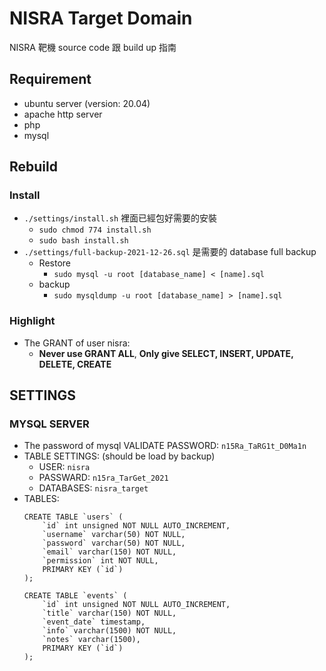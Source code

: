 # NISRA Target Domain
NISRA 靶機 source code 跟 build up 指南

## Requirement
- ubuntu server (version: 20.04)
- apache http server
- php
- mysql

## Rebuild

### Install
- `./settings/install.sh` 裡面已經包好需要的安裝
	- `sudo chmod 774 install.sh`
	- `sudo bash install.sh`
- `./settings/full-backup-2021-12-26.sql` 是需要的 database full backup
	- Restore
		- `sudo mysql -u root [database_name] < [name].sql`
	- backup
		- `sudo mysqldump -u root [database_name] > [name].sql`

### Highlight
- The GRANT of user nisra:
	- **Never use GRANT ALL**, **Only give SELECT, INSERT, UPDATE, DELETE, CREATE**


## SETTINGS

### MYSQL SERVER
* The password of mysql VALIDATE PASSWORD: `n15Ra_TaRG1t_D0Ma1n`
* TABLE SETTINGS: (should be load by backup)
	* USER: `nisra`
	* PASSWARD: `n15ra_TarGet_2021`
	* DATABASES: `nisra_target`
* TABLES:
	```
	CREATE TABLE `users` (
		`id` int unsigned NOT NULL AUTO_INCREMENT,
		`username` varchar(50) NOT NULL,
		`password` varchar(50) NOT NULL,
		`email` varchar(150) NOT NULL,
		`permission` int NOT NULL,
		PRIMARY KEY (`id`)
	);
	```
	```
	CREATE TABLE `events` (
		`id` int unsigned NOT NULL AUTO_INCREMENT,
		`title` varchar(150) NOT NULL,
		`event_date` timestamp,
		`info` varchar(1500) NOT NULL,
		`notes` varchar(1500),
		PRIMARY KEY (`id`)
	);
	```
